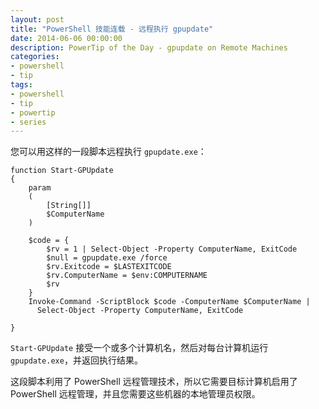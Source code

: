 ```yaml
---
layout: post
title: "PowerShell 技能连载 - 远程执行 gpupdate"
date: 2014-06-06 00:00:00
description: PowerTip of the Day - gpupdate on Remote Machines
categories:
- powershell
- tip
tags:
- powershell
- tip
- powertip
- series
---
```

您可以用这样的一段脚本远程执行 `gpupdate.exe`：

    function Start-GPUpdate
    {
        param
        (
            [String[]]
            $ComputerName
        )

        $code = {
            $rv = 1 | Select-Object -Property ComputerName, ExitCode
            $null = gpupdate.exe /force
            $rv.Exitcode = $LASTEXITCODE
            $rv.ComputerName = $env:COMPUTERNAME
            $rv
        }
        Invoke-Command -ScriptBlock $code -ComputerName $ComputerName |
          Select-Object -Property ComputerName, ExitCode

    }

`Start-GPUpdate` 接受一个或多个计算机名，然后对每台计算机运行 `gpupdate.exe`，并返回执行结果。

这段脚本利用了 PowerShell 远程管理技术，所以它需要目标计算机启用了 PowerShell 远程管理，并且您需要这些机器的本地管理员权限。

<!--本文国际来源：[gpupdate on Remote Machines](http://community.idera.com/powershell/powertips/b/tips/posts/gpupdate-on-remote-machines)-->
